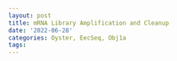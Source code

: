 ```yaml
---
layout: post
title: mRNA Library Amplification and Cleanup
date: '2022-06-28'
categories: Oyster, EecSeq, Obj1a
tags: 
---
```

